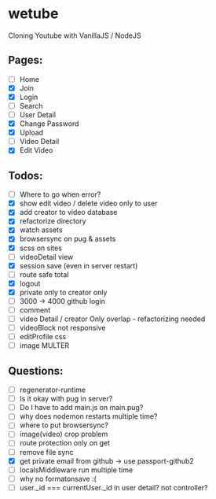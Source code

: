 # wetube

Cloning Youtube with VanillaJS / NodeJS

## Pages:

- [ ] Home
- [x] Join
- [x] Login
- [ ] Search
- [ ] User Detail
- [x] Change Password
- [x] Upload
- [ ] Video Detail
- [x] Edit Video

## Todos:

- [ ] Where to go when error?
- [x] show edit video / delete video only to user
- [x] add creator to video database
- [x] refactorize directory
- [x] watch assets
- [x] browsersync on pug & assets
- [x] scss on sites
- [ ] videoDetail view
- [x] session save (even in server restart)
- [ ] route safe total
- [x] logout
- [x] private only to creator only
- [ ] 3000 -> 4000 github login
- [ ] comment
- [ ] video Detail / creator Only overlap - refactorizing needed
- [ ] videoBlock not responsive
- [ ] editProfile css
- [ ] image MULTER

## Questions:

- [ ] regenerator-runtime
- [ ] Is it okay with pug in server?
- [ ] Do I have to add main.js on main.pug?
- [ ] why does nodemon restarts multiple time?
- [ ] where to put browsersync?
- [ ] image(video) crop problem
- [ ] route protection only on get
- [ ] remove file sync
- [x] get private email from github -> use passport-github2
- [ ] localsMiddleware run multiple time
- [ ] why no formatonsave :(
- [ ] user._id === currentUser._id in user detail? not controller?
